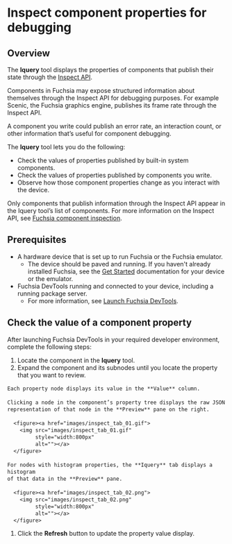 # Inspect component properties for debugging

## Overview

The **Iquery** tool displays the properties of components that publish their
state through the [Inspect API](/docs/development/diagnostics/inspect).

Components in Fuchsia may expose structured information about themselves through
the Inspect API for debugging purposes. For example Scenic, the Fuchsia graphics
engine, publishes its frame rate through the Inspect API.

A component you write could publish an error rate, an interaction count, or
other information that’s useful for component debugging.

The **Iquery** tool lets you do the following:

  *   Check the values of properties published by built-in system components.
  *   Check the values of properties published by components you write.
  *   Observe how those component properties change as you interact with
      the device.

Only components that publish information through the Inspect API appear in the
Iquery tool’s list of components. For more information on the Inspect API,
see [Fuchsia component inspection](/docs/development/diagnostics/inspect).

## Prerequisites

*   A hardware device that is set up to run Fuchsia or the Fuchsia emulator.
    *   The device should be paved and running. If you haven't already
    installed Fuchsia, see the [Get Started](/docs/get-started/README.md)
    documentation for your device or the emulator.
*   Fuchsia DevTools running and connected to your device, including a
    running package server.
    *   For more information, see [Launch Fuchsia DevTools](/docs/development/testing/tools/devtools/launch-devtools.md).

## Check the value of a component property

After launching Fuchsia DevTools in your required developer environment,
complete the following steps:

  1. Locate the component in the **Iquery** tool.
  1. Expand the component and its subnodes until you locate the property that
     you want to review.

    Each property node displays its value in the **Value** column.

    Clicking a node in the component’s property tree displays the raw JSON
    representation of that node in the **Preview** pane on the right.

      <figure><a href="images/inspect_tab_01.gif">
        <img src="images/inspect_tab_01.gif"
             style="width:800px"
             alt=""></a>
      </figure>

    For nodes with histogram properties, the **Iquery** tab displays a histogram
    of that data in the **Preview** pane.

      <figure><a href="images/inspect_tab_02.png">
        <img src="images/inspect_tab_02.png"
             style="width:800px"
             alt=""></a>
      </figure>

  1. Click the **Refresh** button to update the property value display.

